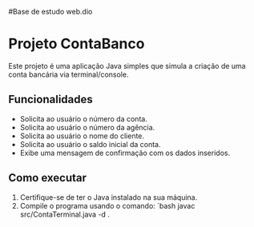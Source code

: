 #Base de estudo web.dio

# Projeto ContaBanco

Este projeto é uma aplicação Java simples que simula a criação de uma conta bancária via terminal/console.

## Funcionalidades

- Solicita ao usuário o número da conta.
- Solicita ao usuário o número da agência.
- Solicita ao usuário o nome do cliente.
- Solicita ao usuário o saldo inicial da conta.
- Exibe uma mensagem de confirmação com os dados inseridos.

## Como executar

1. Certifique-se de ter o Java instalado na sua máquina.
2. Compile o programa usando o comando:
   `bash
   javac src/ContaTerminal.java -d .